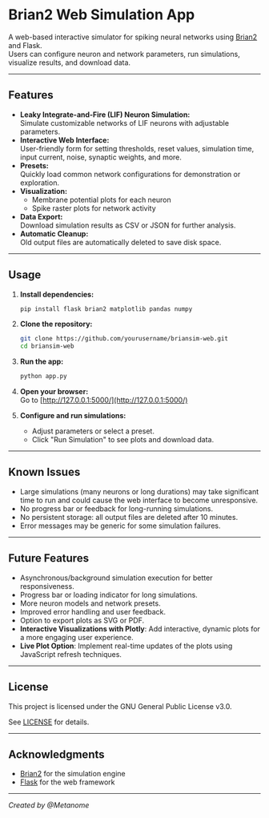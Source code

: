 # Brian2 Web Simulation App

A web-based interactive simulator for spiking neural networks using [Brian2](https://brian2.readthedocs.io/) and Flask.  
Users can configure neuron and network parameters, run simulations, visualize results, and download data.

---

## Features

- **Leaky Integrate-and-Fire (LIF) Neuron Simulation:**  
  Simulate customizable networks of LIF neurons with adjustable parameters.
- **Interactive Web Interface:**  
  User-friendly form for setting thresholds, reset values, simulation time, input current, noise, synaptic weights, and more.
- **Presets:**  
  Quickly load common network configurations for demonstration or exploration.
- **Visualization:**  
  - Membrane potential plots for each neuron  
  - Spike raster plots for network activity
- **Data Export:**  
  Download simulation results as CSV or JSON for further analysis.
- **Automatic Cleanup:**  
  Old output files are automatically deleted to save disk space.

---

## Usage

1. **Install dependencies:**

    ```bash
    pip install flask brian2 matplotlib pandas numpy
    ```

2. **Clone the repository:**

    ```bash
    git clone https://github.com/yourusername/briansim-web.git
    cd briansim-web
    ```

3. **Run the app:**

    ```bash
    python app.py
    ```

4. **Open your browser:**  
   Go to [http://127.0.0.1:5000/](http://127.0.0.1:5000/)

5. **Configure and run simulations:**  
   - Adjust parameters or select a preset.
   - Click "Run Simulation" to see plots and download data.

---

## Known Issues

- Large simulations (many neurons or long durations) may take significant time to run and could cause the web interface to become unresponsive.
- No progress bar or feedback for long-running simulations.
- No persistent storage: all output files are deleted after 10 minutes.
- Error messages may be generic for some simulation failures.

---

## Future Features

- Asynchronous/background simulation execution for better responsiveness.
- Progress bar or loading indicator for long simulations.
- More neuron models and network presets.
- Improved error handling and user feedback.
- Option to export plots as SVG or PDF.
- **Interactive Visualizations with Plotly**: Add interactive, dynamic plots for a more engaging user experience.
- **Live Plot Option**: Implement real-time updates of the plots using JavaScript refresh techniques.

---

## License

This project is licensed under the GNU General Public License v3.0.

See [LICENSE](https://www.gnu.org/licenses/gpl-3.0.en.html) for details.

---

## Acknowledgments

- [Brian2](https://brian2.readthedocs.io/) for the simulation engine
- [Flask](https://flask.palletsprojects.com/) for the web framework

---

*Created by @Metanome*
